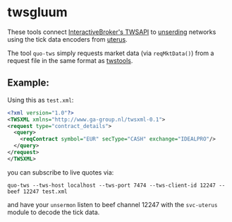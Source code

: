 twsgluum
========

These tools connect [InteractiveBroker's TWSAPI][1] to [unserding][2]
networks using the tick data encoders from [uterus][3].

The tool `quo-tws` simply requests market data (via `reqMktData()`) from
a request file in the same format as [twstools][4].

Example:
--------

  Using this as `test.xml`:
```xml
<?xml version="1.0"?>
<TWSXML xmlns="http://www.ga-group.nl/twsxml-0.1">
<request type="contract_details">
  <query>
    <reqContract symbol="EUR" secType="CASH" exchange="IDEALPRO"/>
  </query>
</request>
</TWSXML>
```
  you can subscribe to live quotes via:

    quo-tws --tws-host localhost --tws-port 7474 --tws-client-id 12247 --beef 12247 test.xml

  and have your `unsermon` listen to beef channel 12247 with the
  `svc-uterus` module to decode the tick data.

  [1]: https://github.com/rudimeier/twsapi
  [2]: https://github.com/hroptatyr/unserding
  [3]: https://github.com/hroptatyr/uterus
  [4]: https://github.com/rudimeier/twstools
